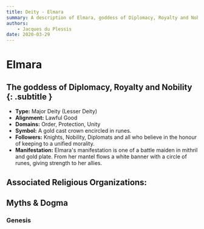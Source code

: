 ```yaml
---
title: Deity - Elmara
summary: A description of Elmara, goddess of Diplomacy, Royalty and Nobility.
authors:
    - Jacques du Plessis
date: 2020-03-29
---
```

# Elmara
## The goddess of Diplomacy, Royalty and Nobility {: .subtitle }

* **Type:** Major Deity (Lesser Deity)
* **Alignment:** Lawful Good
* **Domains:** Order, Protection, Unity
* **Symbol:** A gold cast crown encircled in runes.
* **Followers:** Knights, Nobility, Diplomats and all who believe in the honour of keeping to a unified morality.
* **Manifestation:** Elmara's manifestation is one of a battle maiden in mithril and gold plate.  From her mantel flows a white banner with a circle of runes, giving strength to her allies.  

## Associated Religious Organizations:

## Myths & Dogma
### Genesis